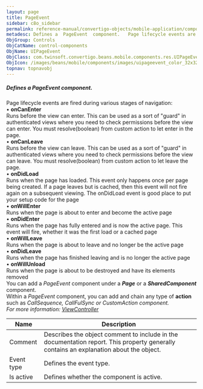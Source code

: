 ```yaml
---
layout: page
title: PageEvent
sidebar: c8o_sidebar
permalink: reference-manual/convertigo-objects/mobile-application/components/control-components/pageevent/
metadesc: Defines a  PageEvent  component.   Page lifecycle events are fired during various stages of navigation   •  onCanEnter  Runs before the view can enter
ObjGroup: Controls
ObjCatName: control-components
ObjName: UIPageEvent
ObjClass: com.twinsoft.convertigo.beans.mobile.components.res.UIPageEvent
ObjIcon: /images/beans/mobile/components/images/uipageevent_color_32x32.png
topnav: topnavobj
---
```

##### Defines a <i>PageEvent</i> component. <br/>

 Page lifecycle events are fired during various stages of navigation:<br> • <b>onCanEnter</b><br/>
Runs before the view can enter. This can be used as a sort of "guard" in authenticated views where you need to check permissions before the view can enter. You must resolve(boolean) from custom action to let enter in the page.<br> • <b>onCanLeave</b><br/>
Runs before the view can leave. This can be used as a sort of "guard" in authenticated views where you need to check permissions before the view can leave. You must resolve(boolean) from custom action to let leave the page.<br> • <b>onDidLoad</b><br/>
Runs when the page has loaded. This event only happens once per page being created. If a page leaves but is cached, then this event will not fire again on a subsequent viewing. The onDidLoad event is good place to put your setup code for the page<br> • <b>onWillEnter</b><br/>
Runs when the page is about to enter and become the active page<br> • <b>onDidEnter</b><br/>
Runs when the page has fully entered and is now the active page. This event will fire, whether it was the first load or a cached page<br> • <b>onWillLeave</b><br/>
Runs when the page is about to leave and no longer be the active page<br> • <b>onDidLeave</b><br/>
Runs when the page has finished leaving and is no longer the active page<br> • <b>onWillUnload</b><br/>
Runs when the page is about to be destroyed and have its elements removed<br/>
 You can add a <i>PageEvent</i> component under a <b><i>Page</i></b> or a <b><i>SharedComponent</i></b> component.<br> Within a <i>PageEvent</i> component, you can add and chain any type of <b>action</b> such as <i>CallSequence<i>, <i>CallFulSync<i> or <i>CustomAction<i> component.<br/>
For more information: <a href='https://ionicframework.com/docs/v3/api/navigation/ViewController/' target='_blank'>ViewController</a>   

Name | Description 
--- | ---
Comment | Describes the object comment to include in the documentation report.  This property generally contains an explanation about the object. 
Event type | Defines the event type.  
Is active | Defines whether the component is active. 

